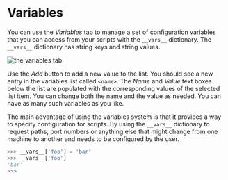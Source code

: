 # Variables

You can use the *Variables* tab to manage a set of configuration variables that you can access from your scripts with the `__vars__` dictionary. The `__vars__` dictionary has string keys and string values.

![the variables tab](https://dl.dropboxusercontent.com/u/8112069/scripting-autodesk-revit-with-revitpythonshell/variables-0.png)

Use the *Add* button to add a new value to the list. You should see a new entry in the variables list called `<name>`. The *Name* and *Value* text boxes below the list are populated with the corresponding values of the selected list item. You can change both the name and the value as needed. You can have as many such variables as you like.

The main advantage of using the variables system is that it provides a way to specify configuration for scripts. By using the `__vars__` dictionary to request paths, port numbers or anything else that might change from one machine to another and needs to be configured by the user.

```python
>>> __vars__['foo'] = 'bar'
>>> __vars__['foo']
'bar'
>>>
```

